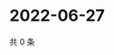 # 2022-06-27

共 0 条

<!-- BEGIN WEIBO -->
<!-- 最后更新时间 Mon Jun 27 2022 00:20:24 GMT+0800 (China Standard Time) -->

<!-- END WEIBO -->
